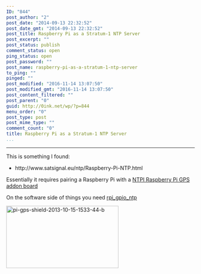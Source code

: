 ```yaml
---
ID: "844"
post_author: "2"
post_date: "2014-09-13 22:32:52"
post_date_gmt: "2014-09-13 22:32:52"
post_title: Raspberry Pi as a Stratum-1 NTP Server
post_excerpt: ""
post_status: publish
comment_status: open
ping_status: open
post_password: ""
post_name: raspberry-pi-as-a-stratum-1-ntp-server
to_ping: ""
pinged: ""
post_modified: "2016-11-14 13:07:50"
post_modified_gmt: "2016-11-14 13:07:50"
post_content_filtered: ""
post_parent: "0"
guid: http://0ink.net/wp/?p=844
menu_order: "0"
post_type: post
post_mime_type: ""
comment_count: "0"
title: Raspberry Pi as a Stratum-1 NTP Server
...
```

---

This is something I found:

<ul>
<li>http://www.satsignal.eu/ntp/Raspberry-Pi-NTP.html</li>
</ul>

Essentially it requires pairing a Raspberry Pi with a 
<a href="http://ava.upuaut.net/store/index.php?route=product/product&amp;path=59_60&amp;product_id=95">NTPI Raspberry Pi GPS addon board</a>

On the software side of things you need <a href="http://vanheusden.com/time/rpi_gpio_ntp/">rpi_gpio_ntp</a>

<img src="https://0ink.net/wp-content/uploads/2014/09/Pi-GPS-shield-2013-10-15-1533-44-b-300x167.jpg" alt="pi-gps-shield-2013-10-15-1533-44-b" width="300" height="167" class="alignnone size-medium wp-image-993" />

